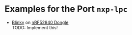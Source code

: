 # Examples for the Port `nxp-lpc`

- [Blinky](src/blinky.zig) on [nRF52840 Dongle](https://www.nordicsemi.com/Products/Development-hardware/nrf52840-dongle)  
  TODO: Implement this!

